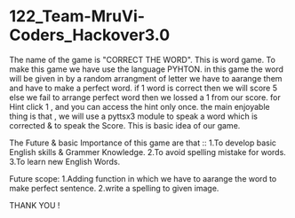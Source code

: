 # 122_Team-MruVi-Coders_Hackover3.0

The name of the game is "CORRECT THE WORD".
This is word game. To make this game we have use the language PYHTON. 
in this game the word will be given in by a random arrangment of letter we have to aarange them and have to make a perfect word.
if 1 word is correct then we will score 5 else we fail to arrange perfect word then we lossed a 1 from our score. 
for Hint  click 1 , and you can access the hint only once.
the main enjoyable thing is that , we will use a pyttsx3 module to speak a word which is corrected & to speak the Score.
This is basic idea of our game.

The Future & basic Importance of this game are that ::
1.To develop basic English skills & Grammer Knowledge. 
2.To avoid spelling mistake for words.
3.To learn new English Words.

Future scope:
1.Adding function in which we have to aarange the word to make perfect sentence.
2.write a spelling to given image.

THANK YOU !
